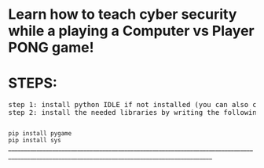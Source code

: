  
# Learn how to teach cyber security while a playing a Computer vs Player PONG game!

# STEPS: 
<pre>
step 1: install python IDLE if not installed (you can also configure python in VS code to run this code)
step 2: install the needed libraries by writing the following lines of code in terminal:
</pre>
</pre>
<code>
pip install pygame
pip install sys
</code>
</pre>
_______________________________________________________________________________________________________________________________________________

